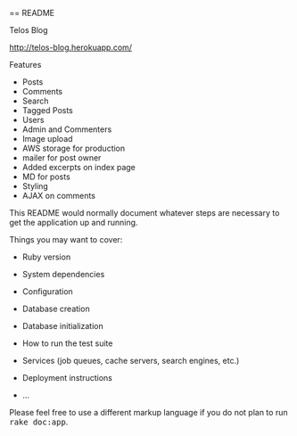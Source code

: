 == README

Telos Blog

http://telos-blog.herokuapp.com/

Features
- Posts
- Comments
- Search
- Tagged Posts
- Users
- Admin and Commenters
- Image upload
- AWS storage for production
- mailer for post owner
- Added excerpts on index page
- MD for posts
- Styling
- AJAX on comments



This README would normally document whatever steps are necessary to get the
application up and running.

Things you may want to cover:

* Ruby version

* System dependencies

* Configuration

* Database creation

* Database initialization

* How to run the test suite

* Services (job queues, cache servers, search engines, etc.)

* Deployment instructions

* ...


Please feel free to use a different markup language if you do not plan to run
<tt>rake doc:app</tt>.
